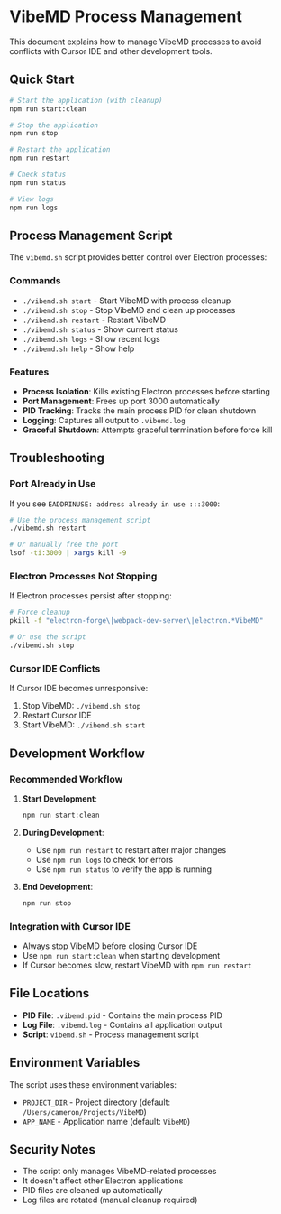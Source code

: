 # VibeMD Process Management

This document explains how to manage VibeMD processes to avoid conflicts with Cursor IDE and other development tools.

## Quick Start

```bash
# Start the application (with cleanup)
npm run start:clean

# Stop the application
npm run stop

# Restart the application
npm run restart

# Check status
npm run status

# View logs
npm run logs
```

## Process Management Script

The `vibemd.sh` script provides better control over Electron processes:

### Commands

- `./vibemd.sh start` - Start VibeMD with process cleanup
- `./vibemd.sh stop` - Stop VibeMD and clean up processes
- `./vibemd.sh restart` - Restart VibeMD
- `./vibemd.sh status` - Show current status
- `./vibemd.sh logs` - Show recent logs
- `./vibemd.sh help` - Show help

### Features

- **Process Isolation**: Kills existing Electron processes before starting
- **Port Management**: Frees up port 3000 automatically
- **PID Tracking**: Tracks the main process PID for clean shutdown
- **Logging**: Captures all output to `.vibemd.log`
- **Graceful Shutdown**: Attempts graceful termination before force kill

## Troubleshooting

### Port Already in Use

If you see `EADDRINUSE: address already in use :::3000`:

```bash
# Use the process management script
./vibemd.sh restart

# Or manually free the port
lsof -ti:3000 | xargs kill -9
```

### Electron Processes Not Stopping

If Electron processes persist after stopping:

```bash
# Force cleanup
pkill -f "electron-forge\|webpack-dev-server\|electron.*VibeMD"

# Or use the script
./vibemd.sh stop
```

### Cursor IDE Conflicts

If Cursor IDE becomes unresponsive:

1. Stop VibeMD: `./vibemd.sh stop`
2. Restart Cursor IDE
3. Start VibeMD: `./vibemd.sh start`

## Development Workflow

### Recommended Workflow

1. **Start Development**:
   ```bash
   npm run start:clean
   ```

2. **During Development**:
   - Use `npm run restart` to restart after major changes
   - Use `npm run logs` to check for errors
   - Use `npm run status` to verify the app is running

3. **End Development**:
   ```bash
   npm run stop
   ```

### Integration with Cursor IDE

- Always stop VibeMD before closing Cursor IDE
- Use `npm run start:clean` when starting development
- If Cursor becomes slow, restart VibeMD with `npm run restart`

## File Locations

- **PID File**: `.vibemd.pid` - Contains the main process PID
- **Log File**: `.vibemd.log` - Contains all application output
- **Script**: `vibemd.sh` - Process management script

## Environment Variables

The script uses these environment variables:

- `PROJECT_DIR` - Project directory (default: `/Users/cameron/Projects/VibeMD`)
- `APP_NAME` - Application name (default: `VibeMD`)

## Security Notes

- The script only manages VibeMD-related processes
- It doesn't affect other Electron applications
- PID files are cleaned up automatically
- Log files are rotated (manual cleanup required)












